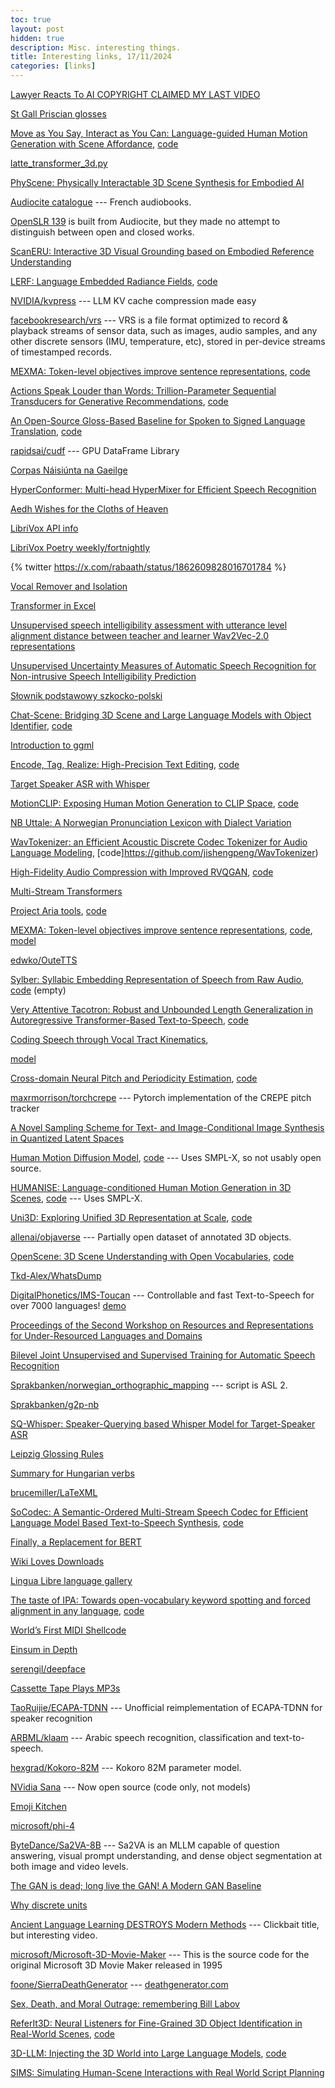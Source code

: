 ```yaml
---
toc: true
layout: post
hidden: true
description: Misc. interesting things.
title: Interesting links, 17/11/2024
categories: [links]
---
```


[Lawyer Reacts To AI COPYRIGHT CLAIMED MY LAST VIDEO](https://www.youtube.com/watch?v=1VXLRTjk9Jk)

[St Gall Priscian glosses](https://github.com/padraicmoran/stgallpriscian)

[Move as You Say, Interact as You Can: Language-guided Human Motion Generation with Scene Affordance](https://arxiv.org/abs/2403.18036),
[code](https://github.com/afford-motion/afford-motion)

[latte_transformer_3d.py](https://github.com/huggingface/diffusers/blob/main/src/diffusers/models/transformers/latte_transformer_3d.py)

[PhyScene: Physically Interactable 3D Scene Synthesis for Embodied AI](https://arxiv.org/abs/2404.09465.pdf)

[Audiocite catalogue](https://www.audiocite.net/catalogue.html) --- French audiobooks.

[OpenSLR 139](https://www.openslr.org/139/) is built from Audiocite, but they made no attempt to distinguish between open and closed works.

[ScanERU: Interactive 3D Visual Grounding based on Embodied Reference Understanding](https://arxiv.org/abs/2303.13186)

[LERF: Language Embedded Radiance Fields](https://arxiv.org/abs/2303.09553),
[code](https://github.com/kerrj/lerf)

[NVIDIA/kvpress](https://github.com/NVIDIA/kvpress) --- LLM KV cache compression made easy

[facebookresearch/vrs](https://github.com/facebookresearch/vrs) --- VRS is a file format optimized to record & playback streams of sensor data, such as images, audio samples, and any other discrete sensors (IMU, temperature, etc), stored in per-device streams of timestamped records.

[MEXMA: Token-level objectives improve sentence representations](https://arxiv.org/abs/2409.12737),
[code](https://github.com/facebookresearch/mexma)

[Actions Speak Louder than Words: Trillion-Parameter Sequential Transducers for Generative Recommendations](https://arxiv.org/abs/2402.17152),
[code](https://github.com/facebookresearch/generative-recommenders)

[An Open-Source Gloss-Based Baseline for Spoken to Signed Language Translation](https://arxiv.org/abs/2305.17714),
[code](https://github.com/sign-language-processing/spoken-to-signed-translation)

[rapidsai/cudf](https://github.com/rapidsai/cudf) --- GPU DataFrame Library

[Corpas Náisiúnta na Gaeilge](https://www.corpas.ie/ga/cng/)

[HyperConformer: Multi-head HyperMixer for Efficient Speech Recognition](https://arxiv.org/abs/2305.18281)

[Aedh Wishes for the Cloths of Heaven](https://librivox.org/aedh-wishes-for-the-cloths-of-heaven-by-william-butler-yeats/)

[LibriVox API info](https://librivox.org/api/info)

[LibriVox Poetry weekly/fortnightly](https://librivox.org/search?primary_key=71&search_category=genre&search_page=1&search_form=get_results&search_order=alpha)

{% twitter https://x.com/rabaath/status/1862609828016701784 %}

[Vocal Remover and Isolation](https://vocalremover.org/)

[Transformer in Excel](https://aibyhand.substack.com/p/full-stack-transformer)

[Unsupervised speech intelligibility assessment with utterance level alignment distance between teacher and learner Wav2Vec-2.0 representations](https://arxiv.org/abs/2306.08845)

[Unsupervised Uncertainty Measures of Automatic Speech Recognition for Non-intrusive Speech Intelligibility Prediction](https://www.isca-archive.org/interspeech_2022/tu22b_interspeech.html)

[Słownik podstawowy szkocko-polski](https://dictionary.scot/scots-polish/dictionary-sp/)

[Chat-Scene: Bridging 3D Scene and Large Language Models with Object Identifier](https://arxiv.org/abs/2312.08168),
[code](https://github.com/ZzZZCHS/Chat-Scene)

[Introduction to ggml](https://huggingface.co/blog/introduction-to-ggml)

[Encode, Tag, Realize: High-Precision Text Editing](https://arxiv.org/abs/1909.01187),
[code](https://github.com/google-research/lasertagger)

[Target Speaker ASR with Whisper](https://arxiv.org/abs/2409.09543)
<!-- https://github.com/BUTSpeechFIT/TS-ASR-Whisper -->

[MotionCLIP: Exposing Human Motion Generation to CLIP Space](https://arxiv.org/abs/2203.08063),
[code](https://github.com/GuyTevet/MotionCLIP)

[NB Uttale: A Norwegian Pronunciation Lexicon with Dialect Variation](https://aclanthology.org/2024.lrec-main.1056/)
<!-- https://github.com/Sprakbanken/nb_uttale No licence -->

[WavTokenizer: an Efficient Acoustic Discrete Codec Tokenizer for Audio Language Modeling](https://arxiv.org/abs/2408.16532),
[code]https://github.com/jishengpeng/WavTokenizer)

[High-Fidelity Audio Compression with Improved RVQGAN](https://arxiv.org/abs/2306.06546),
[code](https://github.com/descriptinc/descript-audio-codec)

[Multi-Stream Transformers](https://arxiv.org/abs/2107.10342)

[Project Aria tools](https://www.projectaria.com/tools/),
[code](https://github.com/facebookresearch/projectaria_tools)

[MEXMA: Token-level objectives improve sentence representations](https://arxiv.org/abs/2409.12737),
[code](https://github.com/facebookresearch/mexma),
[model](https://huggingface.co/facebook/MEXMA)

[edwko/OuteTTS](https://github.com/edwko/OuteTTS)

[Sylber: Syllabic Embedding Representation of Speech from Raw Audio](https://arxiv.org/abs/2410.07168),
[code](https://github.com/Berkeley-Speech-Group/sylber) (empty)

[Very Attentive Tacotron: Robust and Unbounded Length Generalization in Autoregressive Transformer-Based Text-to-Speech](https://arxiv.org/abs/2410.22179),
[code](https://github.com/google/sequence-layers/blob/main/examples/very_attentive_tacotron.py)

[Coding Speech through Vocal Tract Kinematics](https://arxiv.org/abs/2406.12998),
<!-- https://github.com/Berkeley-Speech-Group/Speech-Articulatory-Coding no licence -->
[model](https://huggingface.co/cheoljun95/Speech-Articulatory-Coding)

[Cross-domain Neural Pitch and Periodicity Estimation](https://arxiv.org/abs/2301.12258),
[code](https://github.com/interactiveaudiolab/penn)

[maxrmorrison/torchcrepe](https://github.com/maxrmorrison/torchcrepe) --- Pytorch implementation of the CREPE pitch tracker

[A Novel Sampling Scheme for Text- and Image-Conditional Image Synthesis in Quantized Latent Spaces](https://arxiv.org/abs/2211.07292)

[Human Motion Diffusion Model](https://arxiv.org/abs/2209.14916),
[code](https://github.com/GuyTevet/motion-diffusion-model) --- Uses SMPL-X, so not usably open source.

[HUMANISE: Language-conditioned Human Motion Generation in 3D Scenes](https://arxiv.org/abs/2210.09729),
[code](https://github.com/Silverster98/HUMANISE) --- Uses SMPL-X.

[Uni3D: Exploring Unified 3D Representation at Scale](https://arxiv.org/abs/2310.06773),
[code](https://github.com/baaivision/Uni3D)

[allenai/objaverse](https://huggingface.co/datasets/allenai/objaverse) --- Partially open dataset of annotated 3D objects.

[OpenScene: 3D Scene Understanding with Open Vocabularies](https://arxiv.org/abs/2211.15654),
[code](https://github.com/pengsongyou/openscene)

[Tkd-Alex/WhatsDump](https://github.com/Tkd-Alex/WhatsDump)

[DigitalPhonetics/IMS-Toucan](https://github.com/DigitalPhonetics/IMS-Toucan) --- Controllable and fast Text-to-Speech for over 7000 languages!
[demo](https://huggingface.co/spaces/Flux9665/MassivelyMultilingualTTS)

[Proceedings of the Second Workshop on Resources and Representations for Under-Resourced Languages and Domains](https://aclanthology.org/2023.resourceful-1.0/)

[Bilevel Joint Unsupervised and Supervised Training for Automatic Speech Recognition](https://arxiv.org/abs/2412.08548)

[Sprakbanken/norwegian_orthographic_mapping](https://github.com/Sprakbanken/norwegian_orthographic_mapping) --- script is ASL 2.

[Sprakbanken/g2p-nb](https://github.com/Sprakbanken/g2p-nb)

[SQ-Whisper: Speaker-Querying based Whisper Model for Target-Speaker ASR](https://ieeexplore.ieee.org/abstract/document/10786377)

[Leipzig Glossing Rules](https://www.eva.mpg.de/lingua/pdf/Glossing-Rules.pdf)

[Summary for Hungarian verbs](https://myhunlang.com/wp-content/uploads/2013/09/summary_for_hungarian_verbs1.pdf)

[brucemiller/LaTeXML](https://github.com/brucemiller/LaTeXML)

[SoCodec: A Semantic-Ordered Multi-Stream Speech Codec for Efficient Language Model Based Text-to-Speech Synthesis](https://arxiv.org/abs/2409.00933),
[code](https://github.com/hhguo/SoCodec)

[Finally, a Replacement for BERT](https://huggingface.co/blog/modernbert)

[Wiki Loves Downloads](https://wikilovesdownloads.toolforge.org/)

[Lingua Libre language gallery](https://lingualibre.org/LanguagesGallery/)

[The taste of IPA: Towards open-vocabulary keyword spotting and forced alignment in any language](https://aclanthology.org/2024.naacl-long.43/),
[code](https://github.com/lingjzhu/clap-ipa)

[World’s First MIDI Shellcode](https://psi3.ru/blog/swl01u/)

[Einsum in Depth](https://einsum.joelburget.com/)

[serengil/deepface](https://github.com/serengil/deepface)

[Cassette Tape Plays MP3s](https://hackaday.com/2025/01/06/cassette-tape-plays-mp3s/)

[TaoRuijie/ECAPA-TDNN](https://github.com/TaoRuijie/ECAPA-TDNN) --- Unofficial reimplementation of ECAPA-TDNN for speaker recognition

[ARBML/klaam](https://github.com/ARBML/klaam) --- Arabic speech recognition, classification and text-to-speech.

[hexgrad/Kokoro-82M](https://huggingface.co/hexgrad/Kokoro-82M) --- Kokoro 82M parameter model.

[NVidia Sana](https://github.com/NVlabs/Sana) --- Now open source (code only, not models)

[Emoji Kitchen](https://emojikitchen.dev/)

[microsoft/phi-4](https://huggingface.co/microsoft/phi-4)

[ByteDance/Sa2VA-8B](https://huggingface.co/ByteDance/Sa2VA-8B) --- Sa2VA is an MLLM capable of question answering, visual prompt understanding, and dense object segmentation at both image and video levels.

[The GAN is dead; long live the GAN! A Modern GAN Baseline](https://arxiv.org/abs/2501.05441)
<!-- https://github.com/brownvc/R3GAN -->

[Why discrete units](https://alphacephei.com/nsh/2025/01/12/discrete-units.html)

[Ancient Language Learning DESTROYS Modern Methods](https://www.youtube.com/watch?v=yc-JYUqIsI4) --- Clickbait title, but interesting video.

[microsoft/Microsoft-3D-Movie-Maker](https://github.com/microsoft/Microsoft-3D-Movie-Maker) --- This is the source code for the original Microsoft 3D Movie Maker released in 1995

[foone/SierraDeathGenerator](https://github.com/foone/SierraDeathGenerator) --- [deathgenerator.com](https://deathgenerator.com/)

[Sex, Death, and Moral Outrage: remembering Bill Labov](https://www.youtube.com/watch?v=1hPpCD0orCU)

[ReferIt3D: Neural Listeners for Fine-Grained 3D Object Identification in Real-World Scenes](https://www.ecva.net/papers/eccv_2020/papers_ECCV/papers/123460409.pdf),
[code](https://github.com/referit3d/referit3d)

[3D-LLM: Injecting the 3D World into Large Language Models](https://arxiv.org/abs/2307.12981),
[code](https://github.com/UMass-Foundation-Model/3D-LLM)

[SIMS: Simulating Human-Scene Interactions with Real World Script Planning](https://arxiv.org/abs/2411.19921)

